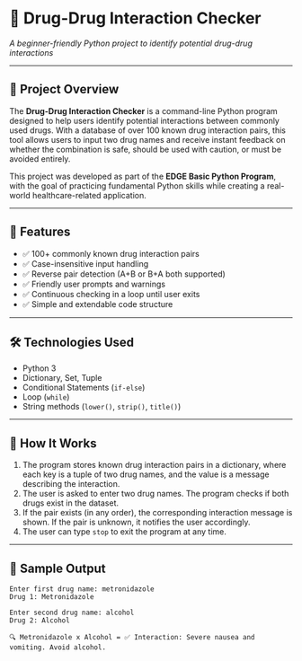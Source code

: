 # 💊 Drug-Drug Interaction Checker
*A beginner-friendly Python project to identify potential drug-drug interactions*

---

## 📌 Project Overview

The **Drug-Drug Interaction Checker** is a command-line Python program designed to help users identify potential interactions between commonly used drugs. With a database of over 100 known drug interaction pairs, this tool allows users to input two drug names and receive instant feedback on whether the combination is safe, should be used with caution, or must be avoided entirely.

This project was developed as part of the **EDGE Basic Python Program**, with the goal of practicing fundamental Python skills while creating a real-world healthcare-related application.

---

## 🚀 Features

- ✅ 100+ commonly known drug interaction pairs  
- ✅ Case-insensitive input handling  
- ✅ Reverse pair detection (A+B or B+A both supported)  
- ✅ Friendly user prompts and warnings  
- ✅ Continuous checking in a loop until user exits  
- ✅ Simple and extendable code structure  

---

## 🛠 Technologies Used

- Python 3  
- Dictionary, Set, Tuple  
- Conditional Statements (`if-else`)  
- Loop (`while`)  
- String methods (`lower()`, `strip()`, `title()`)

---

## 🧪 How It Works

1. The program stores known drug interaction pairs in a dictionary, where each key is a tuple of two drug names, and the value is a message describing the interaction.
2. The user is asked to enter two drug names. The program checks if both drugs exist in the dataset.
3. If the pair exists (in any order), the corresponding interaction message is shown. If the pair is unknown, it notifies the user accordingly.
4. The user can type `stop` to exit the program at any time.

---

## 📸 Sample Output

```text
Enter first drug name: metronidazole  
Drug 1: Metronidazole  

Enter second drug name: alcohol  
Drug 2: Alcohol  

🔍 Metronidazole x Alcohol = ✅ Interaction: Severe nausea and vomiting. Avoid alcohol.
